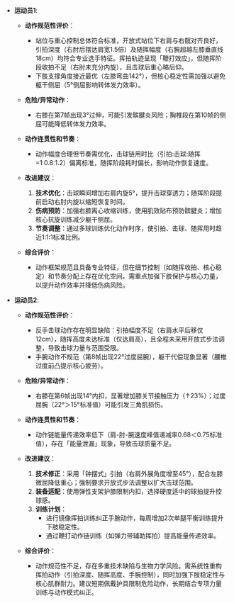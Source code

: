- **运动员1**:
    - **动作规范性评价**：
      - 站位与重心控制总体符合标准，开放式站位下右肩与右髋对齐良好，引拍深度（右肘后摆达肩宽1.5倍）及随挥幅度（右腕超越左膝垂直线18cm）均符合专业选手特征。挥拍轨迹呈现「鞭打效应」，但随挥阶段收拍不足（右肘未充分内旋），且击球后重心略后仰。
      - 下肢支撑角度接近最优（左膝弯曲142°），但核心稳定性需加强以避免躯干侧屈（5°侧屈影响转体发力效率）。
    
    - **危险/异常动作**：
      - 右膝在第7帧出现3°过伸，可能引发髌腱炎风险；胸椎段在第10帧的侧屈可能降低转体发力效率。
    
    - **动作连贯性和节奏**：
      - 动作幅度合理但节奏需优化，击球链用时比（引拍:击球:随挥=1:0.8:1.2）偏离标准，随挥阶段耗时偏长，影响动作恢复速度。
    
    - **改进建议**：
      1. **技术优化**：击球瞬间增加右肩内旋5°，提升击球穿透力；随挥阶段提前启动右肘内旋以缩短恢复时间。
      2. **伤病预防**：加强右膝离心收缩训练，使用肌效贴布预防髌腱炎；增加核心抗旋训练减少躯干侧屈。
      3. **节奏调整**：通过多球训练优化动作时序，使引拍、击球、随挥用时趋近1:1:1标准比例。
    
    - **综合评价**：
      - 动作框架规范且具备专业特征，但在细节控制（如随挥收拍、核心稳定）和节奏分配上存在优化空间。需重点加强下肢保护与核心力量，以提升动作效率并降低伤病风险。

- **运动员2**:
    - **动作规范性评价**：
      - 反手击球动作存在明显缺陷：引拍幅度不足（右肩水平后移仅12cm），随挥高度未达标准（仅达肩高），且全程未采用开放式步法调整，导致击球力量与范围受限。
      - 手腕动作不规范（第8帧出现22°过度屈腕），躯干代偿现象显著（腰椎过度前凸提示核心疲劳）。
    
    - **危险/异常动作**：
      - 右膝在第6帧出现14°内扣，显著增加膝关节接触压力（↑23%）；过度屈腕（22°＞15°标准值）可能引发三角肌损伤。
    
    - **动作连贯性和节奏**：
      - 动作链能量传递效率低下（肩-肘-腕速度峰值递减率0.68＜0.75标准值），存在「能量泄漏」现象，导致击球质量不足。
    
    - **改进建议**：
      1. **技术修正**：采用「钟摆式」引拍（右肩外展角度增至45°），配合左膝微屈降低重心；强制要求开放式步法调整以扩大击球范围。
      2. **装备适配**：使用弹性支架护膝限制内扣，选择硬度适中的球拍提升控球感。
      3. **训练计划**：
         - 进行镜像挥拍训练纠正手腕动作，每周增加2次单腿平衡训练提升下肢稳定性。
         - 通过鞭打动作链训练（如弹力带辅助挥拍）提高能量传递效率。
    
    - **综合评价**：
      - 动作规范性不足，存在多重技术缺陷与生物力学风险。需系统性重构挥拍动作（引拍深度、随挥高度、手腕控制），同时加强下肢稳定性与核心肌群耐力。建议短期佩戴护具限制危险动作，长期结合专项力量训练与动作模式纠正。